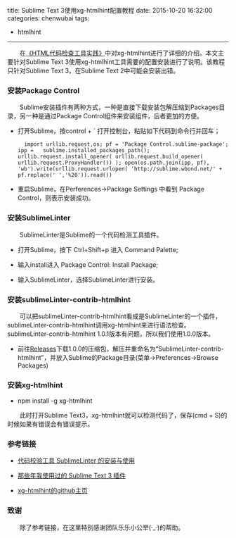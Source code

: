 title: Sublime Text 3使用xg-htmlhint配置教程
date: 2015-10-20 16:32:00
categories: chenwubai
tags:
- htmlhint
---

&emsp;&emsp;在[《HTML代码检查工具实践》](http://xgfe.github.io/blog/2015/10/08/yangjiyuan/html-hinting-tool/)中对xg-htmlhint进行了详细的介绍。本文主要针对Sublime Text 3使用xg-htmlhint工具需要的配置安装进行了说明。该教程只针对Sublime Text 3，在Sublime Text 2中可能会安装出错。  
<!-- more -->  

### 安装Package Control  
&emsp;&emsp;Sublime安装插件有两种方式，一种是直接下载安装包解压缩到Packages目录，另一种是通过Package Control组件来安装组件，后者更加的方便。  

- 打开Sublime，按control + ` 打开控制台，粘贴如下代码到命令行并回车；  
	
		import urllib.request,os; pf = 'Package Control.sublime-package'; ipp =   sublime.installed_packages_path(); urllib.request.install_opener( urllib.request.build_opener( urllib.request.ProxyHandler()) ); open(os.path.join(ipp, pf), 'wb').write(urllib.request.urlopen( 'http://sublime.wbond.net/' + pf.replace(' ','%20')).read())  

- 重启Sublime，在Perferences->Package Settings 中看到 Package Control，则表示安装成功。  

### 安装SublimeLinter  

&emsp;&emsp;SublimeLinter是Sublime的一个代码检测工具插件。  

- 打开Sublime，按下 Ctrl+Shift+p 进入 Command Palette;  

- 输入install进入 Package Control: Install Package;  

- 输入SublimeLinter，选择SublimeLinter进行安装。  

### 安装sublimeLinter-contrib-htmlhint  

&emsp;&emsp;可以把sublimeLinter-contrib-htmlhint看成是SublimeLinter的一个插件，sublimeLinter-contrib-htmlhint调用xg-htmlhint来进行语法检查。sublimeLinter-contrib-htmlhint 1.0.1版本有问题，所以我们使用1.0.0版本。  

- 前往[Releases](https://github.com/mmaday/SublimeLinter-contrib-htmlhint/releases)下载1.0.0的压缩包，解压并重命名为“SublimeLinter-contrib-htmlhint”，并放入Sublime的Package目录(菜单->Preferences->Browse Packages)  

### 安装xg-htmlhint  

- npm install -g xg-htmlhint  

&emsp;&emsp;此时打开Sublime Text3，xg-htmlhint就可以检测代码了，保存(cmd + S)的时候如果有错误会有错误提示。  

### 参考链接  

- [代码校验工具 SublimeLinter 的安装与使用](http://gaohaoyang.github.io/2015/03/26/sublimeLinter/)   

- [那些年我使用过的 Sublime Text 3 插件](http://bubkoo.com/2014/01/04/sublime-text-3-plugins/) 

- [xg-htmlhint的github主页](https://github.com/yangjiyuan/xg-htmlhint)  

### 致谢  

&emsp;&emsp;除了参考链接，在这里特别感谢团队乐乐小公举(·_·)的帮助。